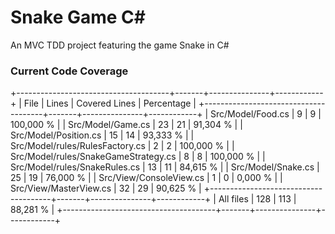 # Snake Game C#
An MVC TDD project featuring the game Snake in C#

### Current Code Coverage
+--------------------------------------+-------+---------------+------------+
| File                                 | Lines | Covered Lines | Percentage |
+--------------------------------------+-------+---------------+------------+
| Src/Model/Food.cs                    |    9  |        9      |  100,000 % |
| Src/Model/Game.cs                    |   23  |       21      |  91,304 %  |
| Src/Model/Position.cs                |   15  |       14      |  93,333 %  |
| Src/Model/rules/RulesFactory.cs      |    2  |        2      |  100,000 % |
| Src/Model/rules/SnakeGameStrategy.cs |    8  |        8      |  100,000 % |
| Src/Model/rules/SnakeRules.cs        |   13  |       11      |  84,615 %  |
| Src/Model/Snake.cs                   |   25  |       19      |  76,000 %  |
| Src/View/ConsoleView.cs              |    1  |        0      |   0,000 %  |
| Src/View/MasterView.cs               |   32  |       29      |  90,625 %  |
+--------------------------------------+-------+---------------+------------+
| All files                            |  128  |      113      |  88,281 %  |
+--------------------------------------+-------+---------------+------------+